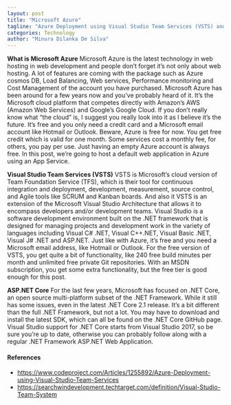 ```yaml
---
layout: post
title: "Microsoft Azure"
tagline: "Azure Deployment using Visual Studio Team Services (VSTS) and .NET Core"
categories: Technology
author: "Minura Dilanka De Silva"
---
```


**What is Microsoft Azure** Microsoft Azure is the latest technology in web hosting in web development and people don’t forget it’s not only about web hosting. A lot of features are coming with the package such as Azure cosmos DB, Load Balancing, Web services, Performance monitoring and Cost Management of the account you have purchased.
Microsoft Azure has been around for a few years now and you’ve probably heard of it. It’s the Microsoft cloud platform that competes directly with Amazon’s AWS (Amazon Web Services) and Google’s Google Cloud. If you don’t really know what “the cloud” is, I suggest you really look into it as I believe it’s the future.
It’s free and you only need a credit card and a Microsoft email account like Hotmail or Outlook.
Beware, Azure is free for now. You get free credit which is valid for one month. Some services cost a monthly fee, for others, you pay per use. Just having an empty Azure account is always free. In this post, we’re going to host a default web application in Azure using an App Service.

**Visual Studio Team Services (VSTS)** VSTS is Microsoft’s cloud version of Team Foundation Service (TFS), which is their tool for continuous integration and deployment, development, measurement, source control, and Agile tools like SCRUM and Kanban boards. And also it VSTS is an extension of the Microsoft Visual Studio Architecture that allows it to encompass developers and/or development teams. Visual Studio is a software development environment built on the .NET framework that is designed for managing projects and development work in the variety of languages including Visual C# .NET, Visual C++.NET, Visual Basic .NET, Visual J# .NET and ASP.NET.
Just like with Azure, it’s free and you need a Microsoft email address, like Hotmail or Outlook. For the free version of VSTS, you get quite a bit of functionality, like 240 free build minutes per month and unlimited free private Git repositories. With an MSDN subscription, you get some extra functionality, but the free tier is good enough for this post.

**ASP.NET Core** For the last few years, Microsoft has focused on .NET Core, an open source multi-platform subset of the .NET Framework. While it still has some issues, even in the latest .NET Core 2.1 release. It’s a bit different than the full .NET Framework, but not a lot. You may have to download and install the latest SDK, which can all be found on the .NET Core GitHub page. Visual Studio support for .NET Core starts from Visual Studio 2017, so be sure you’re up to date, otherwise you can probably follow along with a regular .NET Framework ASP.NET Web Application.

#### References
* <https://www.codeproject.com/Articles/1255892/Azure-Deployment-using-Visual-Studio-Team-Services>
* <https://searchwindevelopment.techtarget.com/definition/Visual-Studio-Team-System>
